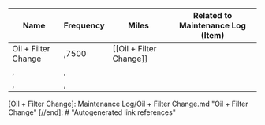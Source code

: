 ﻿Name|Frequency|Miles|Related to Maintenance Log (Item)
-|-|-|-|
Oil + Filter Change|,7500|[[Oil + Filter Change]]
,|,
,|,

[//begin]: # "Autogenerated link references for markdown compatibility"
[Oil + Filter Change]: Maintenance Log/Oil + Filter Change.md "Oil + Filter Change"
[//end]: # "Autogenerated link references"
